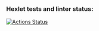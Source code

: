 ### Hexlet tests and linter status:
[![Actions Status](https://github.com/dimastad/docker-project-74/actions/workflows/hexlet-check.yml/badge.svg)](https://github.com/dimastad/docker-project-74/actions)